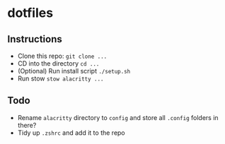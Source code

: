 # dotfiles

## Instructions

- Clone this repo: `git clone ...`
- CD into the directory `cd ...`
- (Optional) Run install script `./setup.sh`
- Run stow `stow alacritty ...`

## Todo

- Rename `alacritty` directory to `config` and store all `.config` folders in there?
- Tidy up `.zshrc` and add it to the repo
